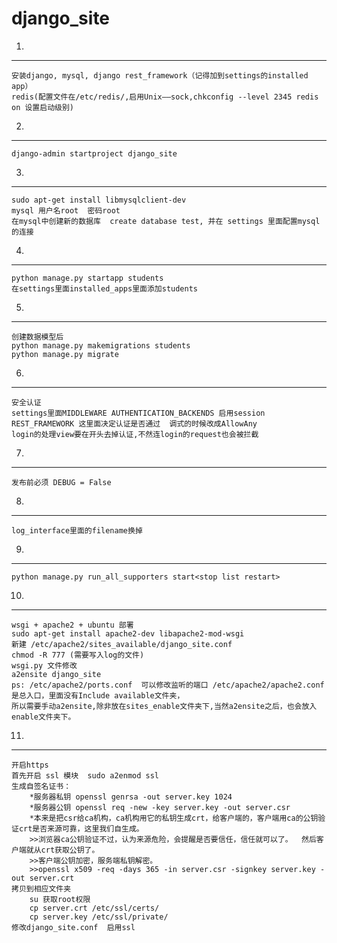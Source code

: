 django_site
=======================================================
1.
----------------------------------------------------------
    安装django, mysql, django rest_framework（记得加到settings的installed app）
    redis(配置文件在/etc/redis/,启用Unix——sock,chkconfig --level 2345 redis on 设置启动级别)

2.
-------------------------------------------------------------
    django-admin startproject django_site

3.
------------------------------------------------------------------------------------
    sudo apt-get install libmysqlclient-dev
    mysql 用户名root  密码root
    在mysql中创建新的数据库  create database test, 并在 settings 里面配置mysql的连接

4.
------------------------------------------------------------------------------------------
    python manage.py startapp students
    在settings里面installed_apps里面添加students

5.
-----------------------------------------------------------------------------------
    创建数据模型后
    python manage.py makemigrations students
    python manage.py migrate
    
6.
----------------------------------------------------------------------------------
    安全认证
    settings里面MIDDLEWARE AUTHENTICATION_BACKENDS 启用session
    REST_FRAMEWORK 这里面决定认证是否通过  调式的时候改成AllowAny
    login的处理view要在开头去掉认证,不然连login的request也会被拦截
    
7.
-----------------------------------------------------------------------------
    发布前必须 DEBUG = False 
    
8.
--------------------------------------------------------------------
    log_interface里面的filename换掉
    
9.
------------------------------------------------------------------------------
    python manage.py run_all_supporters start<stop list restart>

10.
--------------------------------------------------------------------------------------
    wsgi + apache2 + ubuntu 部署
    sudo apt-get install apache2-dev libapache2-mod-wsgi
    新建 /etc/apache2/sites_available/django_site.conf
    chmod -R 777 (需要写入log的文件)
    wsgi.py 文件修改
    a2ensite django_site
    ps: /etc/apache2/ports.conf  可以修改监听的端口 /etc/apache2/apache2.conf 是总入口，里面没有Include available文件夹，
    所以需要手动a2ensite,除非放在sites_enable文件夹下,当然a2ensite之后，也会放入enable文件夹下。

11.
---------------------------------------------------------------------------------------------------------------
    开启https
    首先开启 ssl 模块  sudo a2enmod ssl
    生成自签名证书：   
        *服务器私钥 openssl genrsa -out server.key 1024
        *服务器公钥 openssl req -new -key server.key -out server.csr
        *本来是把csr给ca机构，ca机构用它的私钥生成crt，给客户端的，客户端用ca的公钥验证crt是否来源可靠，这里我们自生成。
        >>浏览器ca公钥验证不过，认为来源危险，会提醒是否要信任，信任就可以了。  然后客户端就从crt获取公钥了。
        >>客户端公钥加密，服务端私钥解密。
        >>openssl x509 -req -days 365 -in server.csr -signkey server.key -out server.crt
    拷贝到相应文件夹
        su 获取root权限
        cp server.crt /etc/ssl/certs/
        cp server.key /etc/ssl/private/
    修改django_site.conf  启用ssl
